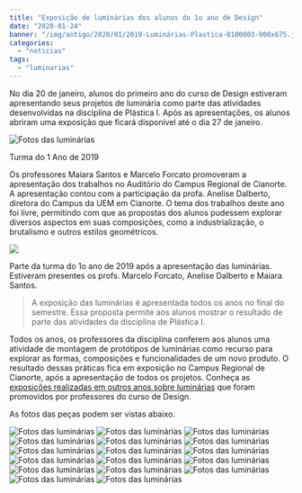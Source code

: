 ```yaml
---
title: "Exposição de luminárias dos alunos do 1o ano de Design"
date: "2020-01-24"
banner: "/img/antigo/2020/01/2019-Luminárias-Plastica-0100003-900x675.jpg"
categories: 
  - "noticias"
tags: 
  - "luminarias"
---
```


No dia 20 de janeiro, alunos do primeiro ano do curso de Design estiveram apresentando seus projetos de luminária como parte das atividades desenvolvidas na disciplina de Plástica I. Após as apresentações, os alunos abriram uma exposição que ficará disponível até o dia 27 de janeiro.

<!--more-->

![Fotos das luminárias](/img/antigo/2020/01/2019-Luminárias-Plastica-0100003-900x675.jpg)

Turma do 1 Ano de 2019

Os professores Maiara Santos e Marcelo Forcato promoveram a apresentação dos trabalhos no Auditório do Campus Regional de Cianorte. A apresentação contou com a participação da profa. Anelise Dalberto, diretora do Campus da UEM em Cianorte. O tema dos trabalhos deste ano foi livre, permitindo com que as propostas dos alunos pudessem explorar diversos aspectos em suas composições, como a industrialização, o brutalismo e outros estilos geométricos.

![](/img/antigo/2020/01/2019-Luminárias-Plastica-0100005.jpg)

Parte da turma do 1o ano de 2019 após a apresentação das luminárias. Estiveram presentes os profs. Marcelo Forcato, Anelise Dalberto e Maiara Santos.

> A exposição das luminárias é apresentada todos os anos no final do semestre. Essa proposta permite aos alunos mostrar o resultado de parte das atividades da disciplina de Plástica I. 

Todos os anos, os professores da disciplina conferem aos alunos uma atividade de montagem de protótipos de luminárias como recurso para explorar as formas, composições e funcionalidades de um novo produto. O resultado dessas práticas fica em exposição no Campus Regional de Cianorte, após a apresentação de todos os projetos. Conheça as [exposições realizadas em outros anos sobre luminárias](/tags/luminarias/) que foram promovidos por professores do curso de Design.

As fotos das peças podem ser vistas abaixo.


![Fotos das luminárias](/img/antigo/2020/01/2019-Luminárias-Plastica-0100008-1024x768.jpg)
![Fotos das luminárias](/img/antigo/2020/01/2019-Luminárias-Plastica-0100009-900x675.jpg)
![Fotos das luminárias](/img/antigo/2020/01/2019-Luminárias-Plastica-0100014.jpg)
![Fotos das luminárias](/img/antigo/2020/01/2019-Luminárias-Plastica-0100015-e1579890487189-225x300.jpg)
![Fotos das luminárias](/img/antigo/2020/01/2019-Luminárias-Plastica-0100017-1020x765.jpg)
![Fotos das luminárias](/img/antigo/2020/01/2019-Luminárias-Plastica-0100023-e1579890031707.jpg)
![Fotos das luminárias](/img/antigo/2020/01/2019-Luminárias-Plastica-0100028-900x675.jpg)
![Fotos das luminárias](/img/antigo/2020/01/2019-Luminárias-Plastica-0100030-1020x766.jpg)
![Fotos das luminárias](/img/antigo/2020/01/2019-Luminárias-Plastica-0100045-900x675.jpg)
![Fotos das luminárias](/img/antigo/2020/01/2019-Luminárias-Plastica-0100045-e1579889494117-768x1024.jpg)
![Fotos das luminárias](/img/antigo/2020/01/2019-Luminárias-Plastica-0100046-1020x765.jpg)
![Fotos das luminárias](/img/antigo/2020/01/2019-Luminárias-Plastica-0100046-e1579889397972-1020x1360.jpg)
![Fotos das luminárias](/img/antigo/2020/01/2019-Luminárias-Plastica-0100047-e1579889370223-900x1200.jpg)
![Fotos das luminárias](/img/antigo/2020/01/2019-Luminárias-Plastica-0100049-e1579889241202.jpg)
![Fotos das luminárias](/img/antigo/2020/01/2019-Luminárias-Plastica-0100051-768x576.jpg)
![Fotos das luminárias](/img/antigo/2020/01/2019-Luminárias-Plastica-0100053-e1579889159896.jpg)
![Fotos das luminárias](/img/antigo/2020/01/2019-Luminárias-Plastica-0100055-900x675.jpg)